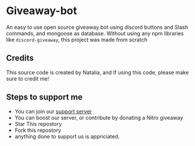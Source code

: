 # Giveaway-bot
An easy to use open source giveaway bot using discord buttons and Slash commands, and mongoose as database.
Without using any npm libraries like `discord-giveaway`, this project was made from scratch

## Credits 
This source code is created by Natalia, and If using this code, please make sure to credit me!

## Steps to support me
- You can join our [support server](https://dsc.gg/uoaio)
- You can boost our server, or contribute by donating a Nitro giveaway
- Star This repostory
- Fork this repostory
- anything done to support us is appriciated. 


